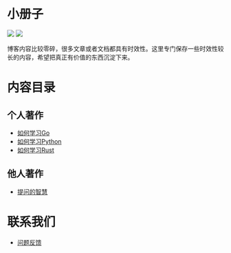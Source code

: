 # 小册子

[![](https://github.com/saltbo/booklets/workflows/build/badge.svg)](https://github.com/saltbo/booklets/actions?query=workflow%3Abuild)
[![](https://img.shields.io/github/license/saltbo/booklets)](https://github.com/saltbo/blog/booklets/master/LICENSE)

博客内容比较零碎，很多文章或者文档都具有时效性。这里专门保存一些时效性较长的内容，希望把真正有价值的东西沉淀下来。


# 内容目录

## 个人著作

- [如何学习Go](/how-to-go/)
- [如何学习Python](/how-to-python/)
- [如何学习Rust](/how-to-rust/)

## 他人著作

- [提问的智慧](/how-to-ask-questions-the-smart-way/)


# 联系我们

- [问题反馈](https://github.com/saltbo/booklets/issues)